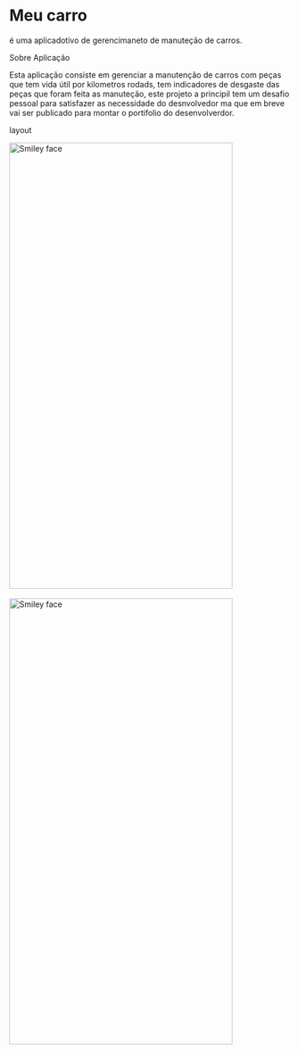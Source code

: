 # Meu carro
é uma aplicadotivo de gerencimaneto de manuteção de carros.

Sobre Aplicação

Esta aplicação consiste em gerenciar a manutenção de carros com peças que tem vida útil por kilometros rodads, tem indicadores de desgaste das peças
que foram feita as manuteção, este projeto a principil tem um desafio pessoal para satisfazer as necessidade do desnvolvedor ma que em breve vai ser 
publicado para montar o portifolio do desenvolverdor.

layout
<div>
  <div float="left">
     <img src="https://user-images.githubusercontent.com/19231998/241274995-a015e91c-03e5-4a71-a17d-ecb0910da9b2.jpeg" alt="Smiley face" width="400" height="800" style="vertical-align:middle">
  </div>
  </br>
    <div float="left">
     <img src="https://user-images.githubusercontent.com/19231998/241275037-13dd2f46-73c6-40a9-a7fc-4649642a7d66.jpeg" alt="Smiley face" width="400" height="800" style="vertical-align:middle">
  </div>
</div>
